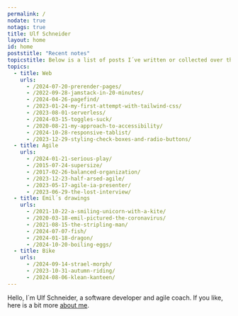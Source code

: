 ```yaml
---
permalink: /
nodate: true
notags: true
title: Ulf Schneider
layout: home
id: home
poststitle: "Recent notes"
topicstitle: Below is a list of posts I´ve written or collected over the years, and of which I think they should appear here.
topics:
  - title: Web
    urls:
      - /2024-07-20-prerender-pages/
      - /2022-09-28-jamstack-in-20-minutes/
      - /2024-04-26-pagefind/
      - /2023-01-24-my-first-attempt-with-tailwind-css/
      - /2023-08-01-serverless/
      - /2024-03-15-toggles-suck/
      - /2020-08-21-my-approach-to-accessibility/
      - /2024-10-28-responsive-tablist/
      - /2023-12-29-styling-check-boxes-and-radio-buttons/
  - title: Agile
    urls:
      - /2024-01-21-serious-play/
      - /2015-07-24-supersize/
      - /2017-02-26-balanced-organization/
      - /2023-12-23-half-arsed-agile/
      - /2023-05-17-agile-ia-presenter/
      - /2023-06-29-the-lost-interview/
  - title: Emil´s drawings
    urls:
      - /2021-10-22-a-smiling-unicorn-with-a-kite/
      - /2020-03-18-emil-pictured-the-coronavirus/
      - /2021-08-15-the-stripling-man/
      - /2024-07-07-fish/
      - /2024-01-18-dragon/
      - /2024-10-20-boiling-eggs/
  - title: Bike
    urls:
      - /2024-09-14-strael-morph/
      - /2023-10-31-autumn-riding/
      - /2024-08-06-klean-kanteen/
---
```


Hello, I´m Ulf Schneider, a software developer and agile coach. If you like, here is a bit more [about me](/about/).
